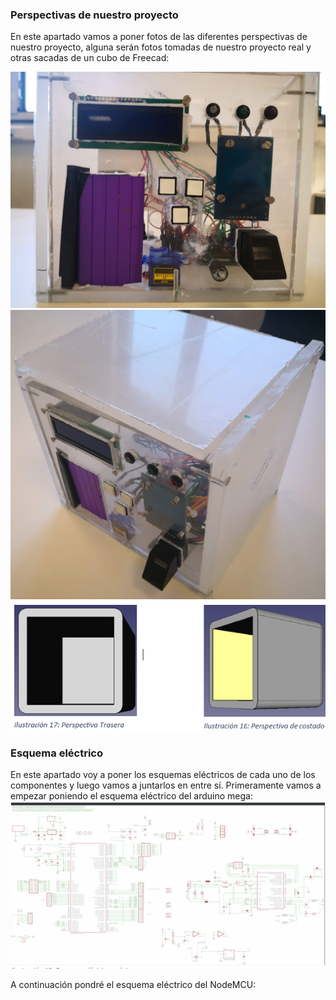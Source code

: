 ### Perspectivas de nuestro proyecto
En este apartado vamos a poner fotos de las diferentes perspectivas de nuestro proyecto, alguna serán fotos tomadas de nuestro proyecto real y otras sacadas de un cubo de Freecad:

![](https://raw.githubusercontent.com/Jon123456789-cmd/Control-de-acceso-con-base-de-datos/master/imagenes/IMG_20200207_155804.jpg)
![](https://raw.githubusercontent.com/Jon123456789-cmd/Control-de-acceso-con-base-de-datos/master/imagenes/IMG_20200207_155903.jpg)
![](https://raw.githubusercontent.com/Jon123456789-cmd/Control-de-acceso-con-base-de-datos/master/imagenes/ggg.png)

### Esquema eléctrico
En este apartado voy a poner los esquemas eléctricos de cada uno de los componentes y luego vamos a juntarlos en entre sí. Primeramente vamos a empezar poniendo el esquema eléctrico del arduino mega:
![](https://raw.githubusercontent.com/Jon123456789-cmd/Control-de-acceso-con-base-de-datos/master/imagenes/esquema%201.png)

A continuación pondré el esquema eléctrico del NodeMCU:
